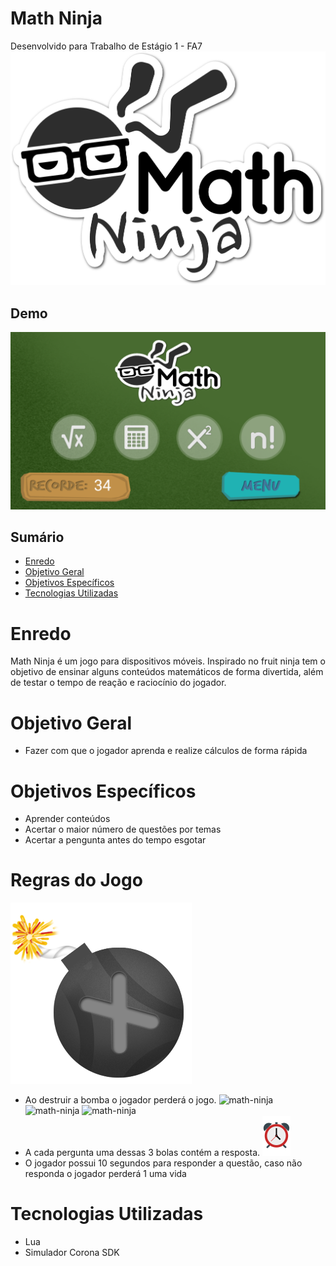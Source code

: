# Math Ninja
Desenvolvido para Trabalho de Estágio 1 - FA7
![math-ninja](images/mathninjalogo.png)

## Demo
![math-ninja](images/tutorial/game.png)

## Sumário

* [Enredo](#enredo)
* [Objetivo Geral](#objetivo-geral)
* [Objetivos Específicos](#objetivos-específicos)
* [Tecnologias Utilizadas](#tecnologias-utilizadas)

# Enredo
Math Ninja é um jogo para dispositivos móveis. Inspirado no fruit ninja tem o objetivo de ensinar alguns conteúdos matemáticos de forma divertida, além de testar o tempo de reação e raciocínio do jogador. 

# Objetivo Geral

* Fazer com que o jogador aprenda e realize cálculos de forma rápida

# Objetivos Específicos

* Aprender conteúdos
* Acertar o maior número de questões por temas
* Acertar a pengunta antes do tempo esgotar 

# Regras do Jogo
![math-ninja](images/bomb.png)
* Ao destruir a bomba o jogador perderá o jogo.
![math-ninja](images/ballblue.png)
![math-ninja](images/ballred.png)
![math-ninja](images/ballyellow.png)
* A cada pergunta uma dessas 3 bolas contém a resposta.
![math-ninja](images/alarm_clock.png)
* O jogador possui 10 segundos para responder a questão, caso não responda o jogador perderá 1 uma vida 

# Tecnologias Utilizadas

* Lua
* Simulador Corona SDK